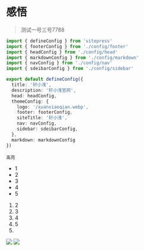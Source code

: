 # 感悟

> 测试一号三号7788

```ts
import { defineConfig } from 'vitepress'
import { footerConfig } from './config/footer'
import { headConfig } from './config/head'
import { markdownConfig } from './config/markdown'
import { navConfig } from './config/nav'
import { sdeibarConfig } from './config/sidebar'

export default defineConfig({
  title: '轩小浅',
  description: '轩小浅官网',
  head: headConfig,
  themeConfig: {
    logo: '/xuanxiaoqian.webp',
    footer: footerConfig,
    siteTitle: '轩小浅',
    nav: navConfig,
    sidebar: sdeibarConfig,
  },
  markdown: markdownConfig
})

```

`高亮`



- 1
- 2
- 3
- 4
- 5

1. 2
2. 3
3. 4
4. 5
5.



<img src="http://qiniu.xuanxiaoqian.com/图片/image-20250608235029835.png"/>
<img src="http://qiniu.xuanxiaoqian.com/图片/1749144933635-612efc3e-4749-4ab6-8e61-36ec677edfbd.png"/>

